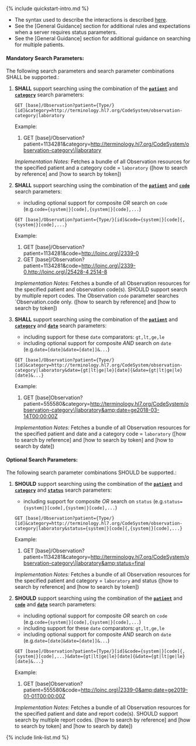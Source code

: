{% include quickstart-intro.md %}

- The syntax used to describe the interactions is described [here](general-guidance.html#search-syntax).
- See the [General Guidance] section for additional rules and expectations when a server requires status parameters.
- See the [General Guidance] section for additional guidance on searching for multiple patients.

#### Mandatory Search Parameters:

The following search parameters and search parameter combinations SHALL be supported.:

1. **SHALL** support searching using the combination of the **[`patient`](SearchParameter-us-core-observation-patient.html)** and **[`category`](SearchParameter-us-core-observation-category.html)** search parameters:

    `GET [base]/Observation?patient={Type/}[id]&category=http://terminology.hl7.org/CodeSystem/observation-category|laboratory`

    Example:
    
      1. GET [base]/Observation?patient=1134281&amp;category=http://terminology.hl7.org/CodeSystem/observation-category\|laboratory

    *Implementation Notes:* Fetches a bundle of all Observation resources for the specified patient and a category code = `laboratory` ([how to search by reference] and [how to search by token])

1. **SHALL** support searching using the combination of the **[`patient`](SearchParameter-us-core-observation-patient.html)** and **[`code`](SearchParameter-us-core-observation-code.html)** search parameters:
    - including optional support for composite *OR* search on `code` (e.g.`code={system|}[code],{system|}[code],...`)

    `GET [base]/Observation?patient={Type/}[id]&code={system|}[code]{,{system|}[code],...}`

    Example:
    
      1. GET [base]/Observation?patient=1134281&amp;code=http://loinc.org\|2339-0
      1. GET [base]/Observation?patient=1134281&amp;code=http://loinc.org\|2339-0,http://loinc.org\|25428-4,2514-8

    *Implementation Notes:* Fetches a bundle of all Observation resources for the specified patient and observation code(s).  SHOULD support search by multiple report codes. The Observation `code` parameter searches `Observation.code only. ([how to search by reference] and [how to search by token])

1. **SHALL** support searching using the combination of the **[`patient`](SearchParameter-us-core-observation-patient.html)** and **[`category`](SearchParameter-us-core-observation-category.html)** and **[`date`](SearchParameter-us-core-observation-date.html)** search parameters:
    - including support for these `date` comparators: `gt,lt,ge,le`
    - including optional support for composite *AND* search on `date` (e.g.`date=[date]&date=[date]]&...`)

    `GET [base]/Observation?patient={Type/}[id]&category=http://terminology.hl7.org/CodeSystem/observation-category|laboratory&date={gt|lt|ge|le}[date]{&date={gt|lt|ge|le}[date]&...}`

    Example:
    
      1. GET [base]Observation?patient=555580&amp;category=http://terminology.hl7.org/CodeSystem/observation-category\|laboratory&amp;date=ge2018-03-14T00:00:00Z

    *Implementation Notes:* Fetches a bundle of all Observation resources for the specified patient and date and a category code = `laboratory` ([how to search by reference] and [how to search by token] and [how to search by date])


#### Optional Search Parameters:

The following search parameter combinations SHOULD be supported.:

1. **SHOULD** support searching using the combination of the **[`patient`](SearchParameter-us-core-observation-patient.html)** and **[`category`](SearchParameter-us-core-observation-category.html)** and **[`status`](SearchParameter-us-core-observation-status.html)** search parameters:
    - including support for composite *OR* search on `status` (e.g.`status={system|}[code],{system|}[code],...`)

    `GET [base]/Observation?patient={Type/}[id]&category=http://terminology.hl7.org/CodeSystem/observation-category|laboratory&status={system|}[code]{,{system|}[code],...}`

    Example:
    
      1. GET [base]/Observation?patient=1134281&amp;category=http://terminology.hl7.org/CodeSystem/observation-category\|laboratory&amp;status=final

    *Implementation Notes:* Fetches a bundle of all Observation resources for the specified patient and category = `laboratory` and status ([how to search by reference] and [how to search by token])

1. **SHOULD** support searching using the combination of the **[`patient`](SearchParameter-us-core-observation-patient.html)** and **[`code`](SearchParameter-us-core-observation-code.html)** and **[`date`](SearchParameter-us-core-observation-date.html)** search parameters:
    - including optional support for composite *OR* search on `code` (e.g.`code={system|}[code],{system|}[code],...`)
    - including support for these `date` comparators: `gt,lt,ge,le`
    - including optional support for composite *AND* search on `date` (e.g.`date=[date]&date=[date]]&...`)

    `GET [base]/Observation?patient={Type/}[id]&code={system|}[code]{,{system|}[code],...}&date={gt|lt|ge|le}[date]{&date={gt|lt|ge|le}[date]&...}`

    Example:
    
      1. GET [base]Observation?patient=555580&amp;code=http://loinc.org\|2339-0&amp;date=ge2019-01-01T00:00:00Z

    *Implementation Notes:* Fetches a bundle of all Observation resources for the specified patient and date and report code(s).  SHOULD support search by multiple report codes. ([how to search by reference] and [how to search by token] and [how to search by date])



{% include link-list.md %}